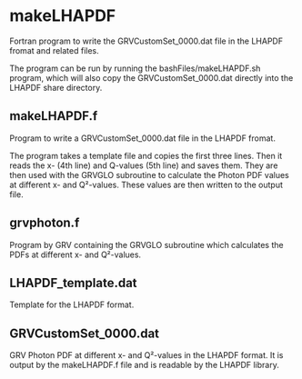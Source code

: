 # makeLHAPDF
Fortran program to write the GRVCustomSet_0000.dat file in the LHAPDF fromat and related files.

The program can be run by running the bashFiles/makeLHAPDF.sh program, which will also copy the GRVCustomSet_0000.dat directly into the LHAPDF share directory.

## makeLHAPDF.f
Program to write a GRVCustomSet_0000.dat file in the LHAPDF fromat.

The program takes a template file and copies the first three lines. 
Then it reads the x- (4th line) and Q-values (5th line) and saves them. 
They are then used with the GRVGLO subroutine to calculate the Photon PDF values at different x- and Q²-values. 
These values are then written to the output file.

## grvphoton.f
Program by GRV containing the GRVGLO subroutine which calculates the PDFs at different x- and Q²-values.

## LHAPDF_template.dat
Template for the LHAPDF format.

## GRVCustomSet_0000.dat
GRV Photon PDF at different x- and Q²-values in the LHAPDF format.
It is output by the makeLHAPDF.f file and is readable by the LHAPDF library.

